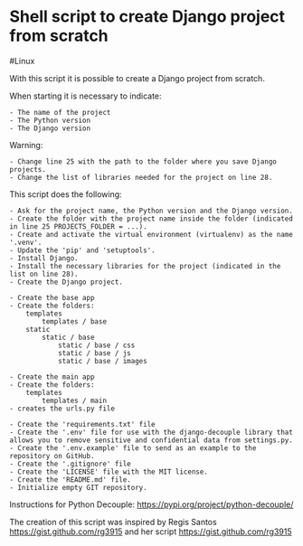 # Shell script to create Django project from scratch

#Linux

With this script it is possible to create a Django project from scratch.

When starting it is necessary to indicate:

	- The name of the project
	- The Python version
	- The Django version

Warning:

	- Change line 25 with the path to the folder where you save Django projects.
	- Change the list of libraries needed for the project on line 28.

This script does the following:

	- Ask for the project name, the Python version and the Django version.
	- Create the folder with the project name inside the folder (indicated in line 25 PROJECTS_FOLDER = ...).
	- Create and activate the virtual environment (virtualenv) as the name '.venv'.
	- Update the 'pip' and 'setuptools'.
	- Install Django.
	- Install the necessary libraries for the project (indicated in the list on line 28).
	- Create the Django project.

	- Create the base app
	- Create the folders:
		templates
			templates / base
		static
			static / base
				static / base / css
				static / base / js
				static / base / images

	- Create the main app
	- Create the folders:
		templates
			templates / main
	- creates the urls.py file

	- Create the 'requirements.txt' file
	- Create the '.env' file for use with the django-decouple library that allows you to remove sensitive and confidential data from settings.py.
	- Create the '.env.example' file to send as an example to the repository on GitHub.
	- Create the '.gitignore' file
	- Create the 'LICENSE' file with the MIT license.
	- Create the 'README.md' file.
	- Initialize empty GIT repository.


Instructions for Python Decouple: https://pypi.org/project/python-decouple/

The creation of this script was inspired by Regis Santos https://gist.github.com/rg3915 and her script https://gist.github.com/rg3915



